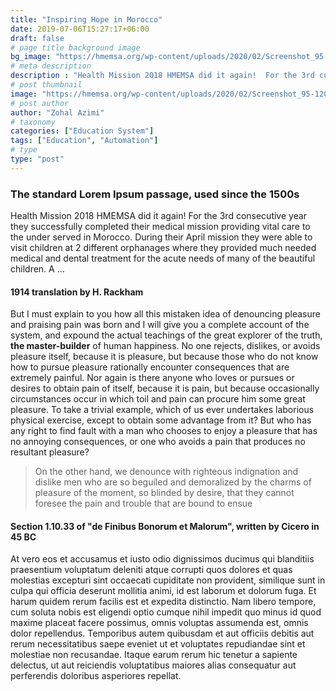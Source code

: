 ```yaml
---
title: "Inspiring Hope in Morocco"
date: 2019-07-06T15:27:17+06:00
draft: false
# page title background image
bg_image: "https://hmemsa.org/wp-content/uploads/2020/02/Screenshot_95-1200x437.png"
# meta description
description : "Health Mission 2018 HMEMSA did it again!  For the 3rd consecutive year they successfully completed their medical mission providing vital care to the under served in Morocco.   During their April mission they were able to visit children at 2 different orphanages where they provided much needed medical and dental treatment for the acute needs of many of the beautiful children. A …"
# post thumbnail
image: "https://hmemsa.org/wp-content/uploads/2020/02/Screenshot_95-1200x437.png"
# post author
author: "Zohal Azimi"
# taxonomy
categories: ["Education System"]
tags: ["Education", "Automation"]
# type
type: "post"
---
```


### The standard Lorem Ipsum passage, used since the 1500s

Health Mission 2018 HMEMSA did it again!  For the 3rd consecutive year they successfully completed their medical mission providing vital care to the under served in Morocco.   During their April mission they were able to visit children at 2 different orphanages where they provided much needed medical and dental treatment for the acute needs of many of the beautiful children. A …


#### 1914 translation by H. Rackham
But I must explain to you how all this mistaken idea of denouncing pleasure and praising pain was born and I will give you a complete account of the system, and expound the actual teachings of the great explorer of the truth, **the master-builder** of human happiness. No one rejects, dislikes, or avoids pleasure itself, because it is pleasure, but because those who do not know how to pursue pleasure rationally encounter consequences that are extremely painful. Nor again is there anyone who loves or pursues or desires to obtain pain of itself, because it is pain, but because occasionally circumstances occur in which toil and pain can procure him some great pleasure. To take a trivial example, which of us ever undertakes laborious physical exercise, except to obtain some advantage from it? But who has any right to find fault with a man who chooses to enjoy a pleasure that has no annoying consequences, or one who avoids a pain that produces no resultant pleasure?

> On the other hand, we denounce with righteous indignation and dislike men who are so beguiled and demoralized by the charms of pleasure of the moment, so blinded by desire, that they cannot foresee the pain and trouble that are bound to ensue

#### Section 1.10.33 of "de Finibus Bonorum et Malorum", written by Cicero in 45 BC

At vero eos et accusamus et iusto odio dignissimos ducimus qui blanditiis praesentium voluptatum deleniti atque corrupti quos dolores et quas molestias excepturi sint occaecati cupiditate non provident, similique sunt in culpa qui officia deserunt mollitia animi, id est laborum et dolorum fuga. Et harum quidem rerum facilis est et expedita distinctio. Nam libero tempore, cum soluta nobis est eligendi optio cumque nihil impedit quo minus id quod maxime placeat facere possimus, omnis voluptas assumenda est, omnis dolor repellendus. Temporibus autem quibusdam et aut officiis debitis aut rerum necessitatibus saepe eveniet ut et voluptates repudiandae sint et molestiae non recusandae. Itaque earum rerum hic tenetur a sapiente delectus, ut aut reiciendis voluptatibus maiores alias consequatur aut perferendis doloribus asperiores repellat.
